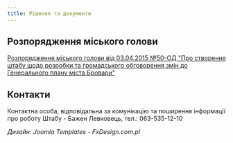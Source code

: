 ```yaml
---
title: Рішення та документи
---
```


## Розпорядження міського голови

[Розпорядження міського голови від 03.04.2015 №50-ОД "Про створення штабу щодо розробки та громадського обговорення змін до Генерального плану міста Бровари"](/rishennia-ta-dokumenty/6-rozporiadzhennia-miskoho-holovy-vid-03-04-2015-50-od-pro-stvorennia-shtabu-shchodo-rozrobky-ta-hromadskoho-obhovorennia-zmin-do-heneralnoho-planu-mista-brovary)

## Контакти

Контактна особа, відповідальна за комунікацію та поширення інформації про роботу Штабу - Бажен Левковець, тел.: 063-535-12-10

*Дизайн: Joomla Templates - FxDesign.com.pl* 